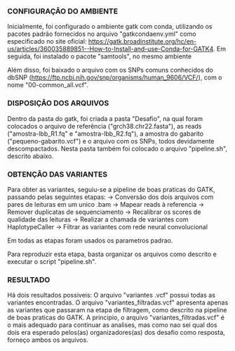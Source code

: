 ### CONFIGURAÇÃO DO AMBIENTE ###
Inicialmente, foi configurado o ambiente gatk com conda, utilizando os pacotes padrão fornecidos no arquivo "gatkcondaenv.yml" como especificado no site oficial: https://gatk.broadinstitute.org/hc/en-us/articles/360035889851--How-to-Install-and-use-Conda-for-GATK4.
Em seguida, foi instalado o pacote "samtools", no mesmo ambiente

Além disso, foi baixado o arquivo com os SNPs comuns conhecidos do dbSNP (https://ftp.ncbi.nih.gov/snp/organisms/human_9606/VCF/), com o nome "00-common_all.vcf".

### DISPOSIÇÃO DOS ARQUIVOS ###
Dentro da pasta do gatk, foi criada a pasta "Desafio", na qual foram colocados o arquivo de referência ("grch38.chr22.fasta"), as reads ("amostra-lbb_R1.fq" e "amostra-lbb_R2.fq"), a amostra do gabarito ("pequeno-gabarito.vcf") e o arquivo com os SNPs, todos devidamente descompactados.
Nesta pasta também foi colocado o arquivo "pipeline.sh", descrito abaixo.

### OBTENÇÂO DAS VARIANTES ###
Para obter as variantes, seguiu-se a pipeline de boas praticas do GATK, passando pelas seguintes etapas:
-> Conversão dos dois arquivos com pares de leituras em um unico .bam
-> Mapear reads à referencia
-> Remover duplicatas de sequenciamento
-> Recalibrar os scores de qualidade das leituras
-> Realizar a chamada de variantes com HaplotypeCaller
-> Filtrar as variantes com rede neural convolucional

Em todas as etapas foram usados os parametros padrao.

Para reproduzir esta etapa, basta organizar os arquivos como descrito e executar o script "pipeline.sh".

### RESULTADO ###
Há dois resultados possiveis: O arquivo "variantes .vcf" possui todas as variantes encontradas. O arquivo "variantes_filtradas.vcf" apresenta apenas as variantes que passaram na etapa de filtragem, como descrito na pipeline de boas praticas do GATK.
A principio, o arquivo "variantes_filtradas.vcf" é o mais adequado para continuar as analises, mas como nao sei qual dos dois era esperado pelos(as) organizadores(as) dos desafio como resposta, forneço ambos os arquivos.
